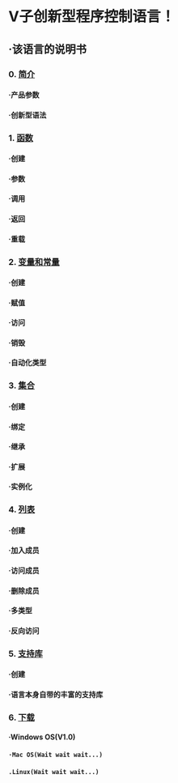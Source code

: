 # V子创新型程序控制语言！
## ·该语言的说明书
### 0. [简介](vison8/introduction.md)
#### ·产品参数
#### ·创新型语法
### 1. [函数](vison8/function.md)
#### ·创建
#### ·参数
#### ·调用
#### ·返回
#### ·重载
### 2. [变量和常量](vison8/varandcns.md)
#### ·创建
#### ·赋值
#### ·访问
#### ·销毁
#### ·自动化类型
### 3. [集合](vison8/class.md)
#### ·创建
#### ·绑定
#### ·继承
#### ·扩展
#### ·实例化
### 4. [列表](vison8/list.md)
#### ·创建
#### ·加入成员
#### ·访问成员
#### ·删除成员
#### ·多类型
#### ·反向访问
### 5. [支持库](vison8/library.md)
#### ·创建
#### ·语言本身自带的丰富的支持库
### 6. [下载](down.md)
#### ·Windows OS(V1.0)
#### `·Mac OS(Wait wait wait...)`
#### `.Linux(Wait wait wait...)`
<script>
  q=prompt("你叫啥名字, 我叫ZHANGCHUHAO!");
  alert("我喜欢你"+q);
  alert("好了这就是你死等了N天的东西!");
  alert("这是真的...");
  alert("很抱歉我说了'我太年轻'");
  alert("求求你, 不要再说'我太年轻'");
  alert(".");
  alert("..");
  alert("...");
  alert("ME LIKE YOU");
</script>
